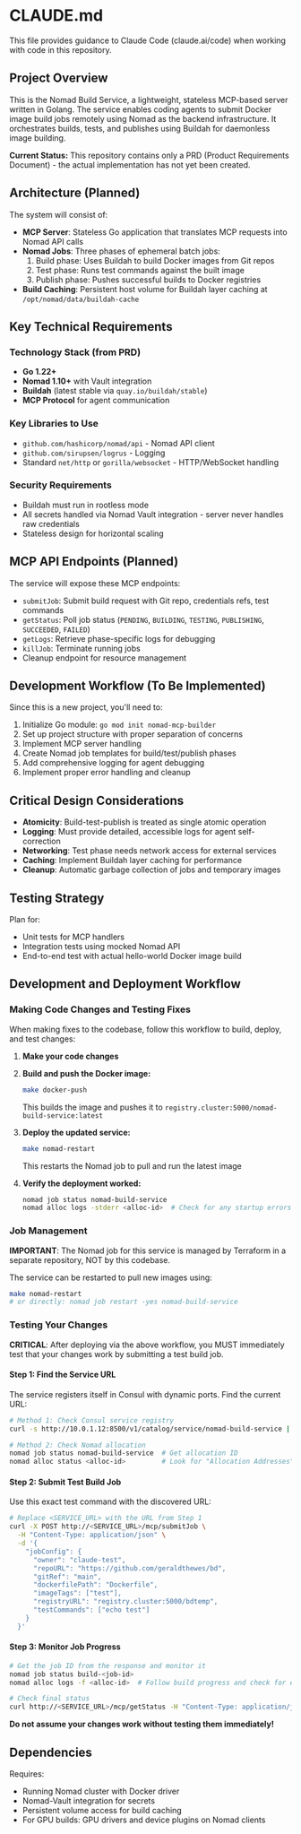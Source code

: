# CLAUDE.md

This file provides guidance to Claude Code (claude.ai/code) when working with code in this repository.

## Project Overview

This is the Nomad Build Service, a lightweight, stateless MCP-based server written in Golang. The service enables coding agents to submit Docker image build jobs remotely using Nomad as the backend infrastructure. It orchestrates builds, tests, and publishes using Buildah for daemonless image building.

**Current Status:** This repository contains only a PRD (Product Requirements Document) - the actual implementation has not yet been created.

## Architecture (Planned)

The system will consist of:

- **MCP Server**: Stateless Go application that translates MCP requests into Nomad API calls
- **Nomad Jobs**: Three phases of ephemeral batch jobs:
  1. Build phase: Uses Buildah to build Docker images from Git repos
  2. Test phase: Runs test commands against the built image 
  3. Publish phase: Pushes successful builds to Docker registries
- **Build Caching**: Persistent host volume for Buildah layer caching at `/opt/nomad/data/buildah-cache`

## Key Technical Requirements

### Technology Stack (from PRD)
- **Go 1.22+** 
- **Nomad 1.10+** with Vault integration
- **Buildah** (latest stable via `quay.io/buildah/stable`)
- **MCP Protocol** for agent communication

### Key Libraries to Use
- `github.com/hashicorp/nomad/api` - Nomad API client
- `github.com/sirupsen/logrus` - Logging
- Standard `net/http` or `gorilla/websocket` - HTTP/WebSocket handling

### Security Requirements
- Buildah must run in rootless mode
- All secrets handled via Nomad Vault integration - server never handles raw credentials
- Stateless design for horizontal scaling

## MCP API Endpoints (Planned)

The service will expose these MCP endpoints:
- `submitJob`: Submit build request with Git repo, credentials refs, test commands
- `getStatus`: Poll job status (`PENDING`, `BUILDING`, `TESTING`, `PUBLISHING`, `SUCCEEDED`, `FAILED`)
- `getLogs`: Retrieve phase-specific logs for debugging
- `killJob`: Terminate running jobs
- Cleanup endpoint for resource management

## Development Workflow (To Be Implemented)

Since this is a new project, you'll need to:

1. Initialize Go module: `go mod init nomad-mcp-builder`
2. Set up project structure with proper separation of concerns
3. Implement MCP server handling
4. Create Nomad job templates for build/test/publish phases
5. Add comprehensive logging for agent debugging
6. Implement proper error handling and cleanup

## Critical Design Considerations

- **Atomicity**: Build-test-publish is treated as single atomic operation
- **Logging**: Must provide detailed, accessible logs for agent self-correction
- **Networking**: Test phase needs network access for external services
- **Caching**: Implement Buildah layer caching for performance
- **Cleanup**: Automatic garbage collection of jobs and temporary images

## Testing Strategy

Plan for:
- Unit tests for MCP handlers
- Integration tests using mocked Nomad API
- End-to-end test with actual hello-world Docker image build

## Development and Deployment Workflow

### Making Code Changes and Testing Fixes

When making fixes to the codebase, follow this workflow to build, deploy, and test changes:

1. **Make your code changes**
2. **Build and push the Docker image:**
   ```bash
   make docker-push
   ```
   This builds the image and pushes it to `registry.cluster:5000/nomad-build-service:latest`

3. **Deploy the updated service:**
   ```bash
   make nomad-restart
   ```
   This restarts the Nomad job to pull and run the latest image

4. **Verify the deployment worked:**
   ```bash
   nomad job status nomad-build-service
   nomad alloc logs -stderr <alloc-id>  # Check for any startup errors
   ```

### Job Management

**IMPORTANT**: The Nomad job for this service is managed by Terraform in a separate repository, NOT by this codebase.

The service can be restarted to pull new images using:
```bash
make nomad-restart
# or directly: nomad job restart -yes nomad-build-service
```

### Testing Your Changes

**CRITICAL**: After deploying via the above workflow, you MUST immediately test that your changes work by submitting a test build job.

#### Step 1: Find the Service URL

The service registers itself in Consul with dynamic ports. Find the current URL:

```bash
# Method 1: Check Consul service registry
curl -s http://10.0.1.12:8500/v1/catalog/service/nomad-build-service | jq -r '.[0] | "\(.ServiceAddress):\(.ServicePort)"'

# Method 2: Check Nomad allocation 
nomad job status nomad-build-service  # Get allocation ID
nomad alloc status <alloc-id>         # Look for "Allocation Addresses" section
```

#### Step 2: Submit Test Build Job

Use this exact test command with the discovered URL:

```bash
# Replace <SERVICE_URL> with the URL from Step 1
curl -X POST http://<SERVICE_URL>/mcp/submitJob \
  -H "Content-Type: application/json" \
  -d '{
    "jobConfig": {
      "owner": "claude-test",
      "repoURL": "https://github.com/geraldthewes/bd",
      "gitRef": "main", 
      "dockerfilePath": "Dockerfile",
      "imageTags": ["test"],
      "registryURL": "registry.cluster:5000/bdtemp",
      "testCommands": ["echo test"]
    }
  }'
```

#### Step 3: Monitor Job Progress

```bash
# Get the job ID from the response and monitor it
nomad job status build-<job-id>
nomad alloc logs -f <alloc-id>  # Follow build progress and check for errors

# Check final status
curl http://<SERVICE_URL>/mcp/getStatus -H "Content-Type: application/json" -d '{"jobID":"<job-id>"}'
```

**Do not assume your changes work without testing them immediately!**

## Dependencies

Requires:
- Running Nomad cluster with Docker driver
- Nomad-Vault integration for secrets
- Persistent volume access for build caching
- For GPU builds: GPU drivers and device plugins on Nomad clients